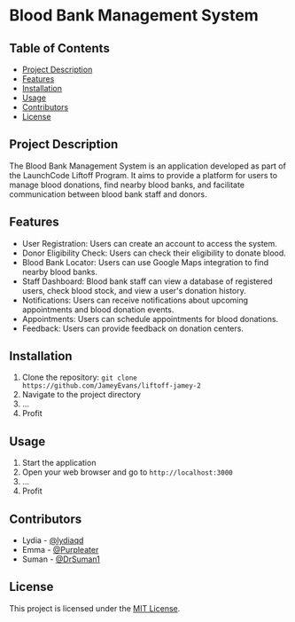 # Blood Bank Management System

## Table of Contents
- [Project Description](#project-description)
- [Features](#features)
- [Installation](#installation)
- [Usage](#usage)
- [Contributors](#contributors)
- [License](#license)

## Project Description
The Blood Bank Management System is an application developed as part of the LaunchCode Liftoff Program. It aims to provide a platform for users to manage blood donations, find nearby blood banks, and facilitate communication between blood bank staff and donors.

## Features
- User Registration: Users can create an account to access the system.
- Donor Eligibility Check: Users can check their eligibility to donate blood.
- Blood Bank Locator: Users can use Google Maps integration to find nearby blood banks.
- Staff Dashboard: Blood bank staff can view a database of registered users, check blood stock, and view a user's donation history.
- Notifications: Users can receive notifications about upcoming appointments and blood donation events.
- Appointments: Users can schedule appointments for blood donations.
- Feedback: Users can provide feedback on donation centers.

## Installation
1. Clone the repository: `git clone https://github.com/JameyEvans/liftoff-jamey-2`
2. Navigate to the project directory
3. ...
4. Profit

## Usage
1. Start the application
2. Open your web browser and go to `http://localhost:3000`
3. ...
4. Profit

## Contributors
- Lydia - [@lydiaqd](https://github.com/lydiaqd)
- Emma - [@Purpleater](https://github.com/Purpleater)
- Suman - [@DrSuman1](https://github.com/DrSuman1)

## License
This project is licensed under the [MIT License](LICENSE).

